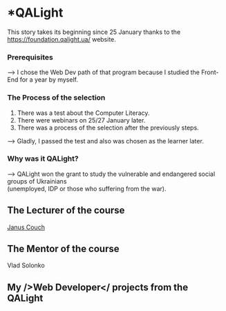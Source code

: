 # *QALight
This story takes its beginning since 25 January thanks to the https://foundation.qalight.ua/ website.

### Prerequisites
--> I chose the Web Dev path of that program because I studied the Front-End for a year by myself.

### The Process of the selection 
1. There was a test about the Computer Literacy. <br>
2. There were webinars on 25/27 January later. <br>
3. There was a process of the selection after the previously steps. <br>

--> Gladly, I passed the test and also was chosen as the learner later.

### Why was it QALight?
--> QALight won the grant to study the vulnerable and endangered social groups of Ukrainians <br> (unemployed, IDP or those who suffering from the war).

## The Lecturer of the course
<a href="https://github.com/couchjanus">Janus Couch</a>

## The Mentor of the course
Vlad Solonko

## My />Web Developer</ projects from the QALight